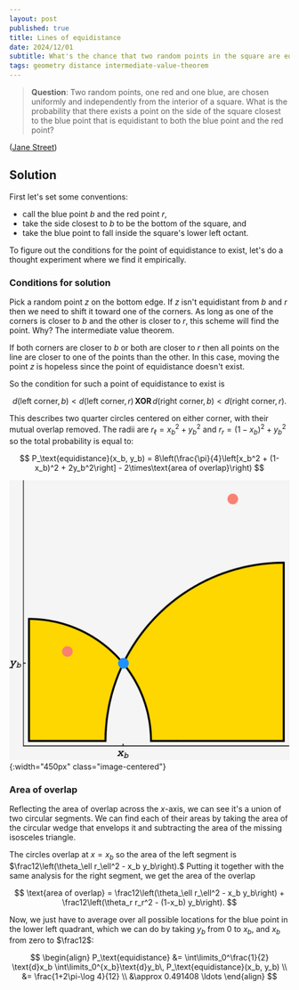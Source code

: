 ```yaml
---
layout: post
published: true
title: Lines of equidistance
date: 2024/12/01
subtitle: What's the chance that two random points in the square are equidistant from some random point on the side that's closest to one of them?
tags: geometry distance intermediate-value-theorem
---
```


>**Question**: Two random points, one red and one blue, are chosen uniformly and independently from the interior of a square. What is the probability that there exists a point on the side of the square closest to the blue point that is equidistant to both the blue point and the red point?

<!--more-->

([Jane Street](https://www.janestreet.com/puzzles/beside-the-point-index/))

## Solution

First let's set some conventions:

- call the blue point $b$ and the red point $r$,
- take the side closest to $b$ to be the bottom of the square, and
- take the blue point to fall inside the square's lower left octant.

To figure out the conditions for the point of equidistance to exist, let's do a thought experiment where we find it empirically. 

### Conditions for solution

Pick a random point $z$ on the bottom edge. If $z$ isn't equidistant from $b$ and $r$ then we need to shift it toward one of the corners. As long as one of the corners is closer to $b$ and the other is closer to $r$, this scheme will find the point. Why? The intermediate value theorem. 

If both corners are closer to $b$ or both are closer to $r$ then all points on the line are closer to one of the points than the other. In this case, moving the point $z$ is hopeless since the point of equidistance doesn't exist.

So the condition for such a point of equidistance to exist is 

$$ d(\text{left corner}, b) < d(\text{left corner},r)\, \mathbf{XOR}\,  d(\text{right corner},b) < d(\text{right corner},r). $$

<!-- Putting this to symbols, we get:

$$ x_r^2 + y_r^2 < x_b^2 + y_b^2 \,\,\mathbf{XOR}\,\, (x_r-1)^2 + y_r^2 < (x_b-1)^2 + y_b^2. $$ -->

This describes two quarter circles centered on either corner, with their mutual overlap removed. 
The radii are $r_\ell = x_b^2 + y_b^2$ and $r_r = (1-x_b)^2 + y_b^2$ so the total probability is equal to:

$$ P_\text{equidistance}(x_b, y_b) = 8\left(\frac{\pi}{4}\left[x_b^2 + (1-x_b)^2 + 2y_b^2\right] - 2\times\text{area of overlap}\right) $$

![](/img/2024-12-01-region-plot.png){:width="450px" class="image-centered"}

### Area of overlap

Reflecting the area of overlap across the $x$-axis, we can see it's a union of two circular segments. We can find each of their areas by taking the area of the circular wedge that envelops it and subtracting the area of the missing isosceles triangle. 

The circles overlap at $x = x_b$ so the area of the left segment is $\frac12\left(\theta_\ell r_\ell^2 - x_b y_b\right).$ Putting it together with the same analysis for the right segment, we get the area of the overlap

$$ \text{area of overlap} = \frac12\left(\theta_\ell r_\ell^2 - x_b y_b\right) + \frac12\left(\theta_r r_r^2 - (1-x_b) y_b\right). $$ 

<!-- and the total probability that a random red point has a line of equidistance with the blue point is 

$$ P_\text{equidistance}(x_b, y_b) = 8\left(\frac{\pi}{4}\left[{r_\ell}^2 + r_r^2\right] - \left[\frac12\left(\theta_\ell {r_\ell}^2 - x_b y_b\right) + \frac12\left(\theta_r r_r^2 - (1-x_b) y_b\right)\right]\right). $$ -->

Now, we just have to average over all possible locations for the blue point in the lower left quadrant, which we can do by taking $y_b$ from $0$ to $x_b,$ and $x_b$ from zero to $\frac12$:

$$ 
  \begin{align}
    P_\text{equidistance} &= \int\limits_0^\frac{1}{2} \text{d}x_b \int\limits_0^{x_b}\text{d}y_b\, P_\text{equidistance}(x_b, y_b) \\
                          &= \frac{1+2\pi-\log 4}{12} \\
                          &\approx 0.491408 \ldots 
   \end{align} 
$$


<br>
